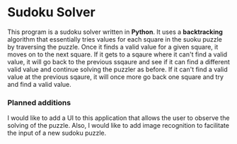 # Sudoku Solver

This program is a sudoku solver written in **Python**. It uses a **backtracking** algorithm that essentially tries values for each square in the suoku puzzle by traversing the puzzle. Once it finds a valid value for a given square, it moves on to the next square. If it gets to a sqaure where it can't find a valid value, it will go back to the previous ssqaure and see if it can find a different valid value and continue solving the puzzler as before. If it can't find a valid value at the previous sqaure, it will once more go back one square and try and find a valid value.

### Planned additions
 I would like to add a UI to this application that allows the user to observe the solving of the puzzle. Also, I would like to add image recognition to facilitate the input of a new sudoku puzzle.
